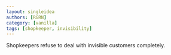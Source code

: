 ```yaml
---
layout: singleidea
authors: [RGRN]
category: [vanilla]
tags: [shopkeeper, invisibility]
---
```

Shopkeepers refuse to deal with invisible customers completely.
